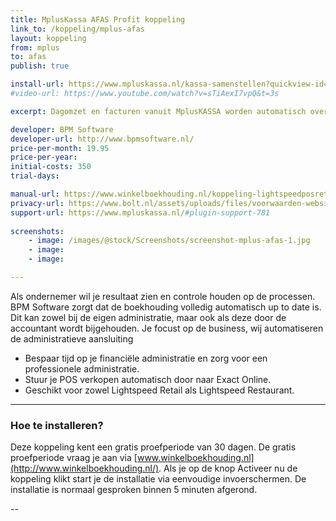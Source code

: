 ```yaml
---
title: MplusKassa AFAS Profit koppeling
link_to: /koppeling/mplus-afas
layout: koppeling
from: mplus
to: afas
publish: true

install-url: https://www.mpluskassa.nl/kassa-samenstellen?quickview-id=146&quickview-type=plugin
#video-url: https://www.youtube.com/watch?v=sTiAexI7vpQ&t=3s

excerpt: Dagomzet en facturen vanuit MplusKASSA worden automatisch overgeheveld als dagboek en facturen in AFAS Profit. 

developer: BPM Software
developer-url: http://www.bpmsoftware.nl/
price-per-month: 19.95
price-per-year: 
initial-costs: 350
trial-days: 

manual-url: https://www.winkelboekhouding.nl/koppeling-lightspeedposretail-exactonline.php
privacy-url: https://www.bolt.nl/assets/uploads/files/voorwaarden-website.pdf
support-url: https://www.mpluskassa.nl/#plugin-support-781
      
screenshots:
    - image: /images/@stock/Screenshots/screenshot-mplus-afas-1.jpg
    - image: 
    - image: 

---
```


Als ondernemer wil je resultaat zien en controle houden op de processen. BPM Software zorgt dat de boekhouding volledig automatisch up to date is. Dit kan zowel bij de eigen administratie, maar ook als deze door de accountant wordt bijgehouden. Je focust op de business, wij automatiseren de administratieve aansluiting

* Bespaar tijd op je financiële administratie en zorg voor een professionele administratie.
* Stuur je POS verkopen automatisch door naar Exact Online.
* Geschikt voor zowel Lightspeed Retail als Lightspeed Restaurant.

---

### Hoe te installeren?
Deze koppeling kent een gratis proefperiode van 30 dagen. De gratis proefperiode vraag je aan via [www.winkelboekhouding.nl](http://www.winkelboekhouding.nl/). Als je op de knop Activeer nu de koppeling klikt start je de installatie via eenvoudige invoerschermen. De installatie is normaal gesproken binnen 5 minuten afgerond.

--
